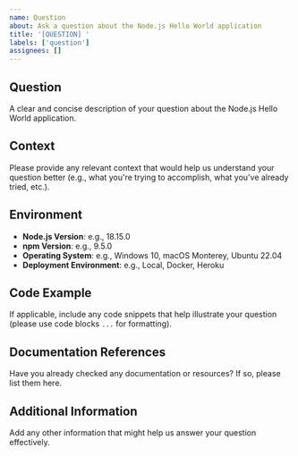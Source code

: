 ```yaml
---
name: Question
about: Ask a question about the Node.js Hello World application
title: '[QUESTION] '
labels: ['question']
assignees: []
---
```


## Question
A clear and concise description of your question about the Node.js Hello World application.

## Context
Please provide any relevant context that would help us understand your question better (e.g., what you're trying to accomplish, what you've already tried, etc.).

## Environment
- **Node.js Version**: e.g., 18.15.0
- **npm Version**: e.g., 9.5.0
- **Operating System**: e.g., Windows 10, macOS Monterey, Ubuntu 22.04
- **Deployment Environment**: e.g., Local, Docker, Heroku

## Code Example
If applicable, include any code snippets that help illustrate your question (please use code blocks ```...``` for formatting).

## Documentation References
Have you already checked any documentation or resources? If so, please list them here.

## Additional Information
Add any other information that might help us answer your question effectively.
